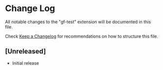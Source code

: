 # Change Log

All notable changes to the "gf-test" extension will be documented in this file.

Check [Keep a Changelog](http://keepachangelog.com/) for recommendations on how to structure this file.

## [Unreleased]

- Initial release